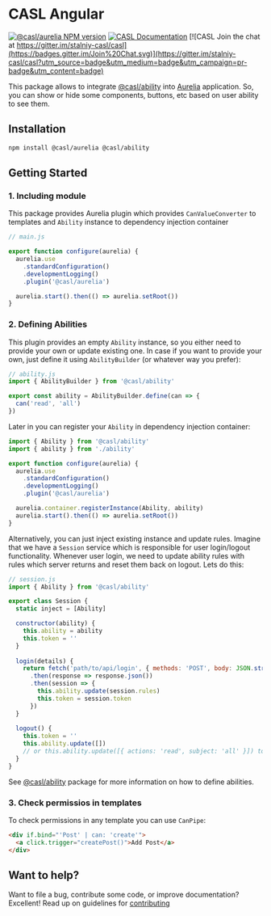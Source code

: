 # CASL Angular

[![@casl/aurelia NPM version](https://badge.fury.io/js/%40casl%2Faurelia.svg)](https://badge.fury.io/js/%40casl%2Faurelia)
[![CASL Documentation](https://img.shields.io/badge/documentation-available-brightgreen.svg)](https://stalniy.github.io/casl/)
[![CASL Join the chat at https://gitter.im/stalniy-casl/casl](https://badges.gitter.im/Join%20Chat.svg)](https://gitter.im/stalniy-casl/casl?utm_source=badge&utm_medium=badge&utm_campaign=pr-badge&utm_content=badge)

This package allows to integrate [@casl/ability](/packages/casl-ability) into [Aurelia][aurelia] application. So, you can show or hide some components, buttons, etc based on user ability to see them.

## Installation

```sh
npm install @casl/aurelia @casl/ability
```

## Getting Started

### 1. Including module

This package provides Aurelia plugin which provides `CanValueConverter` to templates and `Ability` instance to dependency injection container

```js
// main.js

export function configure(aurelia) {
  aurelia.use
    .standardConfiguration()
    .developmentLogging()
    .plugin('@casl/aurelia')

  aurelia.start().then(() => aurelia.setRoot())
}
```

### 2. Defining Abilities

This plugin provides an empty `Ability` instance, so you either need to provide your own or update existing one. In case if you want to provide your own, just define it using `AbilityBuilder` (or whatever way you prefer):

```js
// ability.js
import { AbilityBuilder } from '@casl/ability'

export const ability = AbilityBuilder.define(can => {
  can('read', 'all')
})
```

Later in you can register your `Ability` in dependency injection container:

```js
import { Ability } from '@casl/ability'
import { ability } from './ability'

export function configure(aurelia) {
  aurelia.use
    .standardConfiguration()
    .developmentLogging()
    .plugin('@casl/aurelia')

  aurelia.container.registerInstance(Ability, ability)
  aurelia.start().then(() => aurelia.setRoot())
}
```

Alternatively, you can just inject existing instance and update rules. 
Imagine that we have a `Session` service which is responsible for user login/logout functionality. Whenever user login, we need to update ability rules with rules which server returns and reset them back on logout. Lets do this:

```js
// session.js
import { Ability } from '@casl/ability'

export class Session {
  static inject = [Ability]

  constructor(ability) {
    this.ability = ability
    this.token = ''
  }
  
  login(details) {
    return fetch('path/to/api/login', { methods: 'POST', body: JSON.stringify(details) })
      .then(response => response.json())
      .then(session => {
        this.ability.update(session.rules)
        this.token = session.token
      })
  }
  
  logout() {
    this.token = ''
    this.ability.update([])
    // or this.ability.update([{ actions: 'read', subject: 'all' }]) to make everything to be readonly
  }
}
```

See [@casl/ability](/packages/casl-ability) package for more information on how to define abilities.

### 3. Check permissios in templates

To check permissions in any template you can use `CanPipe`:

```html
<div if.bind="'Post' | can: 'create'">
  <a click.trigger="createPost()">Add Post</a>
</div>
```

## Want to help?

Want to file a bug, contribute some code, or improve documentation? Excellent! Read up on guidelines for [contributing][contributing]

[contributing]: /CONTRIBUTING.md
[aurelia]: https://aurelia.io/
[update-ability]: https://stalniy.github.io/casl/abilities/2017/07/20/define-abilities.html#update-abilities
